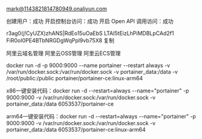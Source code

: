 mark@1143821814780949.onaliyun.com

创建用户：成功
开启控制台访问：成功
开启 Open API 调用访问：成功

r3ag0(j!CyUZX)zhANS|RdEo15uOaEbS
LTAI5tEizLhPiMDBLpCAd2f1
FiR0oI0PE4BTbNRGDgWqPpl9vb75X8
复制

阿里云域名管理
阿里云OSS管理
阿里云ECS管理

docker run -d -p 9000:9000 --name portainer --restart always -v /var/run/docker.sock:/var/run/docker.sock -v portainer_data:/data -v /root/public:/public portainer/portainer-ce:linux-arm64



x86一键安装代码：docker run -d --restart=always --name="portainer" -p 9000:9000 -v /var/run/docker.sock:/var/run/docker.sock -v portainer_data:/data 6053537/portainer-ce

arm64一键安装代码：docker run -d --restart=always --name="portainer" -p 9000:9000 -v /var/run/docker.sock:/var/run/docker.sock -v portainer_data:/data 6053537/portainer-ce:linux-arm64


